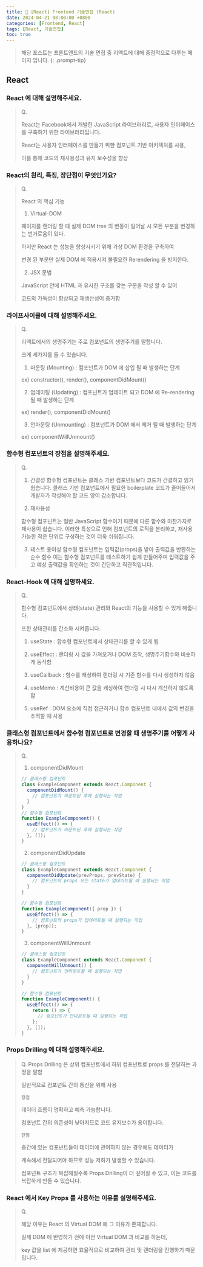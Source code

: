 ```yaml
---
title: 🥜 [React] Frontend 기술면접 (React)
date: 2024-04-21 08:00:00 +0800
categories: [Frontend, React]
tags: [React, 기술면접]
toc: true
---
```


> 해당 포스트는 프론트앤드의 기술 면접 중 리액트에 대해 중점적으로 다루는 페이지 입니다.
{: .prompt-tip}

## React

### React 에 대해 설명해주세요.

> Q.
>
> React는 Facebook에서 개발한 JavaScript 라이브러리로, 사용자 인터페이스를 구축하기 위한 라이브러리입니다.
>
> React는 사용자 인터페이스를 만들기 위한 컴포넌트 기반 아키텍처를 사용,
>
> 이를 통해 코드의 재사용성과 유지 보수성을 향상


### React의 원리, 특징, 장단점이 무엇인가요?

> Q.
>
> React 의 핵심 기능
>
> 1) Virtual-DOM
>
> 페이지를 랜더링 할 때 실제 DOM tree 의 변동이 일어날 시 모든 부분을 변경하는 번거로움이 있다.
>
> 하지만 React 는 성능을 향상시키기 위해 가상 DOM 환경을 구축하여
>
> 변경 된 부분만 실제 DOM 에 적용시켜 불필요한 Rerendering 을 방지한다.
>
> 2) JSX 문법
>
> JavaScript 안에 HTML 과 유사한 구조를 갖는 구문을 작성 할 수 있어
>
> 코드의 가독성이 향상되고 재생산성이 증가함


### 라이프사이클에 대해 설명해주세요.

> Q.
>
> 리액트에서의 생명주기는 주로 컴포넌트의 생명주기를 말합니다.
>
> 크게 세가지를 들 수 있습니다.
>
> 1) 마운팅 (Mounting) : 컴포넌트가 DOM 에 삽입 될 때 발생하는 단계
>
> ex) constructor(), render(), componentDidMount()
>
> 2) 업데이팅 (Updating) : 컴포넌트가 업데이트 되고 DOM 에 Re-rendering 될 때 발생하는 단계
>
> ex) render(), componentDidMount()
>
> 3) 언마운팅 (Unmounting) : 컴포넌트가 DOM 에서 제거 될 때 발생하는 단계
>
> ex) componentWillUnmount()

### 함수형 컴포넌트의 장점을 설명해주세요.

> Q. 
>
> 1) 간결성
> 함수형 컴포넌트는 클래스 기반 컴포넌트보다 코드가 간결하고 읽기 쉽습니다.
> 클래스 기반 컴포넌트에서 필요한 boilerplate 코드가 줄어들어서 개발자가 작성해야 할 코드 양이 감소합니다.
>
> 2) 재사용성
>
> 함수형 컴포넌트는 일반 JavaScript 함수이기 때문에 다른 함수와 마찬가지로 재사용이 쉽습니다.
> 이러한 특성으로 인해 컴포넌트의 로직을 분리하고, 재사용 가능한 작은 단위로 구성하는 것이 더욱 쉬워집니다.
>
> 3) 테스트 용이성
>함수형 컴포넌트는 입력값(props)을 받아 출력값을 반환하는 순수 함수
> 이는 함수형 컴포넌트를 테스트하기 쉽게 만들어주며 입력값을 주고 예상 출력값을 확인하는 것이 간단하고 직관적입니다.


### React-Hook 에 대해 설명하세요.

> Q.
>
> 함수형 컴포넌트에서 상태(state) 관리와 React의 기능을 사용할 수 있게 해줍니다.
>
> 또한 상태관리를 간소화 시켜줍니다.
>
> 1) useState : 함수형 컴포넌트에서 상태관리를 할 수 있게 됨
>
> 2) useEffect : 랜더링 시 값을 가져오거나 DOM 조작, 생명주기함수와 비슷하게 동작함
>
> 3) useCallback : 함수를 캐싱하여 랜더링 시 기존 함수를 다시 생성하지 않음
>
> 4) useMemo : 계산비용이 큰 값을 캐싱하여 랜더링 시 다시 계산하지 않도록 함
>
> 5) useRef : DOM 요소에 직접 접근하거나 함수 컴포넌트 내에서 값의 변경을 추적할 때 사용

### 클래스형 컴포넌트에서 함수형 컴포넌트로 변경할 때 생명주기를 어떻게 사용하나요?

> Q.
>
> 1) componentDidMount
> ```js
> // 클래스형 컴포넌트
> class ExampleComponent extends React.Component {
>   componentDidMount() {
>     // 컴포넌트가 마운트된 후에 실행되는 작업
>   }
> }
> // 함수형 컴포넌트
> function ExampleComponent() {
>   useEffect(() => {
>     // 컴포넌트가 마운트된 후에 실행되는 작업
>   }, []);
> }
> ```
> 
> 2) componentDidUpdate
> 
> ```js
> // 클래스형 컴포넌트
> class ExampleComponent extends React.Component {
>   componentDidUpdate(prevProps, prevState) {
>     // 컴포넌트의 props 또는 state가 업데이트될 때 실행되는 작업
>   }
> }
> 
> // 함수형 컴포넌트
> function ExampleComponent({ prop }) {
>   useEffect(() => {
>     // 컴포넌트의 props가 업데이트될 때 실행되는 작업
>   }, [prop]);
> }
> ```
> 
> 3) componentWillUnmount
> 
> ```js
> // 클래스형 컴포넌트
> class ExampleComponent extends React.Component {
>   componentWillUnmount() {
>     // 컴포넌트가 언마운트될 때 실행되는 작업
>   }
> }
> 
> // 함수형 컴포넌트
> function ExampleComponent() {
>   useEffect(() => {
>     return () => {
>       // 컴포넌트가 언마운트될 때 실행되는 작업
>     };
>   }, []);
> }
> 
> ```

### Props Drilling 에 대해 설명해주세요.

> Q. Props Drilling 은 상위 컴포넌트에서 하위 컴포넌트로 props 를 전달하는 과정을 말함 
>
> 일반적으로 컴포넌트 간의 통신을 위해 사용
>
> `장점`
>
> 데이터 흐름이 명확하고 예측 가능합니다.
>
> 컴포넌트 간의 의존성이 낮아지므로 코드 유지보수가 용이합니다.
>
> `단점`
>
> 중간에 있는 컴포넌트들이 데이터에 관여하지 않는 경우에도 데이터가
>
> 계속해서 전달되어야 하므로 성능 저하가 발생할 수 있습니다.
>
> 컴포넌트 구조가 복잡해질수록 Props Drilling이 더 깊어질 수 있고, 이는 코드를 복잡하게 만들 수 있습니다.

### React 에서 Key Props 를 사용하는 이유를 설명해주세요.

> Q.
>
> 해당 이유는 React 의 Virtual DOM 에 그 이유가 존재합니다.
>
> 실제 DOM 에 반영하기 전에 이전 Virtual DOM 과 비교를 하는데,
>
> key 값을 list 에 제공하면 효율적으로 비교하여 관리 및 랜더링을 진행하기 때문입니다.